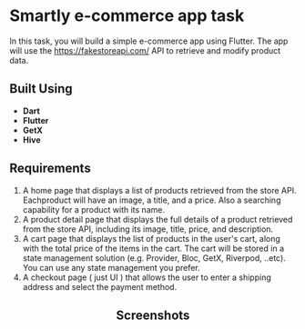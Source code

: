 # Smartly e-commerce app task

In this task, you will build a simple e-commerce app using Flutter. The app will use the
https://fakestoreapi.com/ API to retrieve and modify product data.
## Built Using 
- **Dart**
- **Flutter**
- **GetX**
- **Hive**
## Requirements

1. A home page that displays a list of products retrieved from the store API. Eachproduct will have an image, a title, and a price. Also a searching capability for a product with its name.<br>
2. A product detail page that displays the full details of a product retrieved from the store API, including its image, title, price, and description.<br>
3. A cart page that displays the list of products in the user's cart, along with the total price of the items in the cart. The cart will be stored in a state management solution (e.g. Provider, Bloc, GetX, Riverpod, ..etc). You can use any state management you prefer.<br>
4. A checkout page ( just UI ) that allows the user to enter a shipping address and select the payment method.<br>

<div name="Screenshots" align="center">
   <h2 align='center'>Screenshots</h2>
</div>




